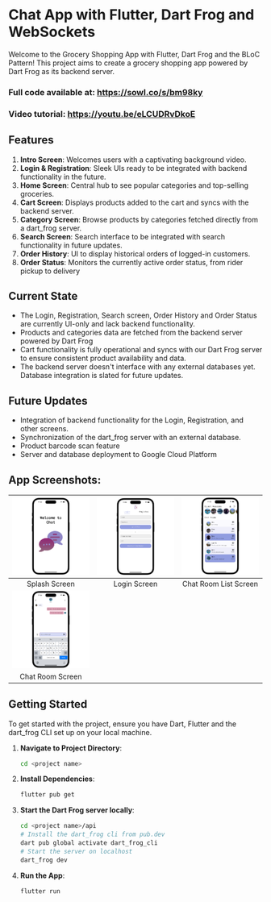# Chat App with Flutter, Dart Frog and WebSockets

Welcome to the Grocery Shopping App with Flutter, Dart Frog and the BLoC Pattern! This project aims to create a grocery shopping app powered by Dart Frog as its backend server.

### Full code available at: https://sowl.co/s/bm98ky
### Video tutorial: https://youtu.be/eLCUDRvDkoE

## Features

1. **Intro Screen**: Welcomes users with a captivating background video.
2. **Login & Registration**: Sleek UIs ready to be integrated with backend functionality in the future.
3. **Home Screen**: Central hub to see popular categories and top-selling groceries. 
4. **Cart Screen**: Displays products added to the cart and syncs with the backend server.
5. **Category Screen**: Browse products by categories fetched directly from a dart_frog server.
6. **Search Screen**: Search interface to be integrated with search functionality in future updates.
7. **Order History**: UI to display historical orders of logged-in customers. 
8. **Order Status**: Monitors the currently active order status, from rider pickup to delivery

## Current State

- The Login, Registration, Search screen, Order History and Order Status are currently UI-only and lack backend functionality.
- Products and categories data are fetched from the backend server powered by Dart Frog
- Cart functionality is fully operational and syncs with our Dart Frog server to ensure consistent product availability and data.
- The backend server doesn't interface with any external databases yet. Database integration is slated for future updates.

## Future Updates

- Integration of backend functionality for the Login, Registration, and other screens.
- Synchronization of the dart_frog server with an external database. 
- Product barcode scan feature
- Server and database deployment to Google Cloud Platform 


## App Screenshots: 
|![Intro](screenshots/chat_splash.png) | ![Login](screenshots/chat_login.png) | ![Chat Room Listing](screenshots/chat_chat_room_list.png) |
|:---:|:---:|:---:|
| Splash Screen  | Login Screen | Chat Room List Screen |
| ![Chat Room](screenshots/chat_chat_room.png) |  |  |
| Chat Room Screen | | |


## Getting Started

To get started with the project, ensure you have Dart, Flutter and the dart_frog CLI set up on your local machine.

1. **Navigate to Project Directory**:
    ```bash
    cd <project name>
    ```

2. **Install Dependencies**:
    ```bash
    flutter pub get
    ```

3. **Start the Dart Frog server locally**:
    ```bash
    cd <project name>/api
    # Install the dart_frog cli from pub.dev
    dart pub global activate dart_frog_cli
    # Start the server on localhost
    dart_frog dev
    ```

4. **Run the App**:
    ```bash
    flutter run
    ```


